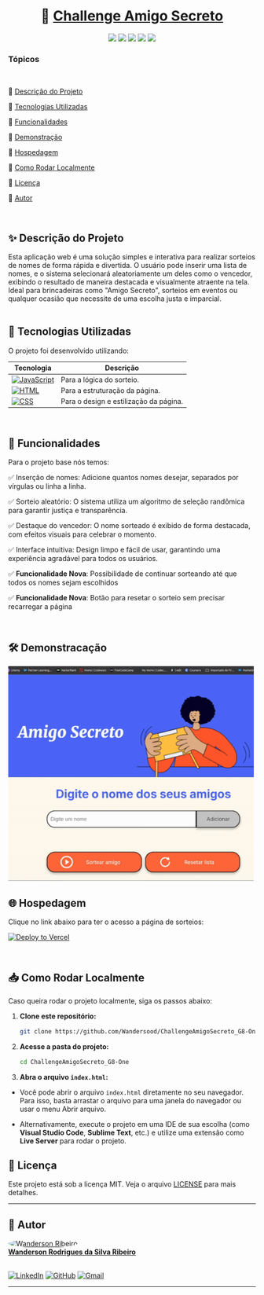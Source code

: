 <h1 align="center">
     🎲 <a href="#" alt="Amigo Secreto"> Challenge Amigo Secreto </a>
</h1>

<p align="center">
  <img src="https://img.shields.io/github/languages/count/Wandersood/ChallengeAmigoSecreto_G8-One?style=for-the-badge">
  <img src="https://img.shields.io/github/repo-size/Wandersood/ChallengeAmigoSecreto_G8-One?style=for-the-badge">
  <img src="https://img.shields.io/static/v1?label=Vercel&message=Deploy&color=orange&style=for-the-badge&logo=vercel"/>
  <img src="http://img.shields.io/static/v1?label=License&message=MIT&color=green&style=for-the-badge"/>
  <img src="http://img.shields.io/static/v1?label=STATUS&message=CONCLUIDO&color=GREEN&style=for-the-badge"/>
</p>


### Tópicos  
<br>

:small_blue_diamond: [Descrição do Projeto](#-descrição-do-projeto)  

:small_blue_diamond: [Tecnologias Utilizadas](#-tecnologias-utilizadas)  

:small_blue_diamond: [Funcionalidades](#-funcionalidades)  

:small_blue_diamond: [Demonstração](#-demonstração)  

:small_blue_diamond: [Hospedagem](#-hospedagem)  

:small_blue_diamond: [Como Rodar Localmente](#-como-rodar-localmente)

:small_blue_diamond: [Licença](#-licença)

:small_blue_diamond: [Autor](#-autor)     

<br>

## ✨ Descrição do Projeto

Esta aplicação web é uma solução simples e interativa para realizar sorteios de nomes de forma rápida e divertida. O usuário pode inserir uma lista de nomes, e o sistema selecionará aleatoriamente um deles como o vencedor, exibindo o resultado de maneira destacada e visualmente atraente na tela. Ideal para brincadeiras como "Amigo Secreto", sorteios em eventos ou qualquer ocasião que necessite de uma escolha justa e imparcial.   
<br>

## 🚀 Tecnologias Utilizadas  

O projeto foi desenvolvido utilizando:  

| **Tecnologia**       | **Descrição**                                                                 |
|-----------------------|-------------------------------------------------------------------------------|
| [![JavaScript](https://img.shields.io/badge/JavaScript-F7DF1E?style=for-the-badge&logo=javascript&logoColor=black)](https://developer.mozilla.org/en-US/docs/Web/JavaScript) | Para a lógica do sorteio.                                                     |
| [![HTML](https://img.shields.io/badge/HTML-E34F26?style=for-the-badge&logo=html5&logoColor=white)](https://developer.mozilla.org/en-US/docs/Web/HTML) | Para a estruturação da página.                                                |
| [![CSS](https://img.shields.io/badge/CSS-1572B6?style=for-the-badge&logo=css3&logoColor=white)](https://developer.mozilla.org/en-US/docs/Web/CSS) | Para o design e estilização da página.                                        |

<br>

## 🔨 Funcionalidades  

Para o projeto base nós temos: 

✅ Inserção de nomes: Adicione quantos nomes desejar, separados por vírgulas ou linha a linha.

✅ Sorteio aleatório: O sistema utiliza um algoritmo de seleção randômica para garantir justiça e transparência.

✅ Destaque do vencedor: O nome sorteado é exibido de forma destacada, com efeitos visuais para celebrar o momento.

✅ Interface intuitiva: Design limpo e fácil de usar, garantindo uma experiência agradável para todos os usuários.

✅ **Funcionalidade Nova**: Possibilidade de continuar sorteando até que todos os nomes sejam escolhidos  

✅ **Funcionalidade Nova**: Botão para resetar o sorteio sem precisar recarregar a página  

<br>

## 🛠️ Demonstracação

<img src="assets/AmigoSecreto.gif" alt="Descrição do GIF" width="500"/>



## 🌐 Hospedagem  

Clique no link abaixo para ter o acesso a página de sorteios:

[![Deploy to Vercel](https://vercel.com/button)](https://challenge-amigo-secreto-g8-one-six.vercel.app/)   

<br>

## 📥 Como Rodar Localmente  
Caso queira rodar o projeto localmente, siga os passos abaixo:  

1. **Clone este repositório:**  
   ```bash
   git clone https://github.com/Wandersood/ChallengeAmigoSecreto_G8-One.git

2. **Acesse a pasta do projeto:**
    ```bash
    cd ChallengeAmigoSecreto_G8-One
    ```

3. **Abra o arquivo `index.html`:**

- Você pode abrir o arquivo `index.html` diretamente no seu navegador. Para isso, basta arrastar o arquivo para uma janela do navegador ou usar o menu Abrir arquivo.

- Alternativamente, execute o projeto em uma IDE de sua escolha (como **Visual Studio Code**, **Sublime Text**, etc.) e utilize uma extensão como **Live Server** para rodar o projeto.

## 📜 Licença  

Este projeto está sob a licença MIT. Veja o arquivo [LICENSE](./LICENSE) para mais detalhes.

---

## 🦸 Autor
<a href="https://github.com/Wandersood">
  <img style="border-radius: 50%;" src="https://avatars.githubusercontent.com/u/75549167?s=400&u=e1ba7e040150b6540b22be0237322ca56edd4dc3&v=4" width="100px;" alt="Wanderson Ribeiro"/>
  <br />
  <b>Wanderson Rodrigues da Silva Ribeiro</b></br><br/>
</a>


[![LinkedIn](https://img.shields.io/badge/LinkedIn-0A66C2?style=for-the-badge&logo=linkedin&logoColor=white)](https://www.linkedin.com/in/wrsribeiro?lipi=urn%3Ali%3Apage%3Ad_flagship3_profile_view_base_contact_details%3BEL0cusTJT8CuwfZy8d6pDw%3D%3D)
[![GitHub](https://img.shields.io/badge/GitHub-181717?style=for-the-badge&logo=github&logoColor=white)](https://github.com/Wandersood)
[![Gmail](https://img.shields.io/badge/Gmail-D14836?style=for-the-badge&logo=gmail&logoColor=white)](mailto:mecanica.wanderson@gmail.com)

---

